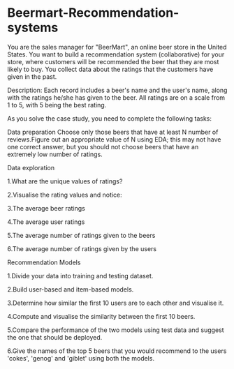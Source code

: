 # Beermart-Recommendation-systems

You are the sales manager for "BeerMart", an online beer store in the United States. You want to build a recommendation system (collaborative) for your store, where customers will be recommended the beer that they are most likely to buy. You collect data about the ratings that the customers have given in the past.

Description: Each record includes a beer's name and the user's name, along with the ratings he/she has given to the beer. All ratings are on a scale from 1 to 5, with 5 being the best rating.

 As you solve the case study, you need to complete the following tasks:

Data preparation
    Choose only those beers that have at least N number of reviews.Figure out an appropriate value of N using EDA; this may not have one correct answer, but you should not choose beers that have an extremely low number of ratings.

Data exploration

   1.What are the unique values of ratings?

   2.Visualise the rating values and notice:

   3.The average beer ratings

   4.The average user ratings

   5.The average number of ratings given to the beers

   6.The average number of ratings given by the users

 Recommendation Models

   1.Divide your data into training and testing dataset.

   2.Build user-based and item-based models.
        
   3.Determine how similar the first 10 users are to each other and visualise it.
        
   4.Compute and visualise the similarity between the first 10 beers.

   5.Compare the performance of the two models using test data and suggest the one that should be deployed.

   6.Give the names of the top 5 beers that you would recommend to the users 'cokes', 'genog' and 'giblet' using both the models.
